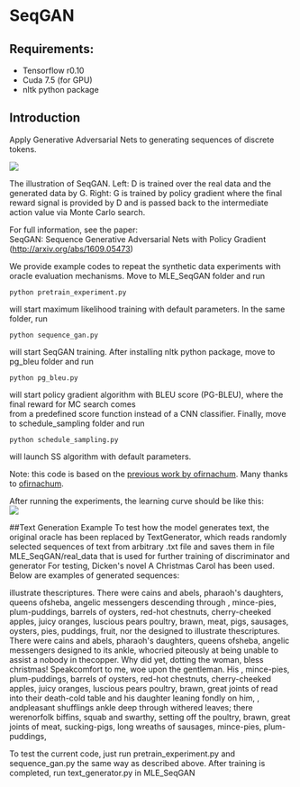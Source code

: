# SeqGAN

## Requirements: 
* Tensorflow r0.10  
* Cuda 7.5 (for GPU)  
* nltk python package

## Introduction
Apply Generative Adversarial Nets to generating sequences of discrete tokens.

![](https://github.com/LantaoYu/SeqGAN/blob/master/figures/seqgan.png)

The illustration of SeqGAN. Left: D is trained over the real data and the generated data by G. Right: G is trained by policy gradient where the final reward signal is provided by D and is passed back to the intermediate action value via Monte Carlo search.  

For full information, see the paper:  
SeqGAN: Sequence Generative Adversarial Nets with Policy Gradient (http://arxiv.org/abs/1609.05473)  

We provide example codes to repeat the synthetic data experiments with oracle evaluation mechanisms.
Move to MLE_SeqGAN folder and run
```
python pretrain_experiment.py
```
will start maximum likelihood training with default parameters.
In the same folder, run
```
python sequence_gan.py
```
will start SeqGAN training.
After installing nltk python package, move to pg_bleu folder and run
```
python pg_bleu.py
```
will start policy gradient algorithm with BLEU score (PG-BLEU), where the final reward for MC search comes  
from a predefined score function instead of a CNN classifier.
Finally, move to schedule_sampling folder and run
```
python schedule_sampling.py
```
will launch SS algorithm with default parameters.

Note: this code is based on the [previous work by ofirnachum](https://github.com/ofirnachum/sequence_gan). Many thanks to [ofirnachum](https://github.com/ofirnachum).

After running the experiments, the learning curve should be like this:  
![](https://github.com/LantaoYu/SeqGAN/blob/master/figures/lc.png)

##Text Generation Example
To test how the model generates text, the original oracle has been replaced by TextGenerator, which reads randomly selected sequences of text from arbitrary .txt file and saves them in file MLE_SeqGAN/real_data that is used for further training of discriminator and generator
For testing, Dicken's novel A Christmas Carol has been used. Below are examples of generated sequences:

illustrate thescriptures. There were cains and abels, pharaoh's daughters, queens ofsheba, angelic messengers descending through
, mince-pies, plum-puddings, barrels of oysters, red-hot chestnuts, cherry-cheeked apples, juicy oranges, luscious pears
poultry, brawn, meat, pigs, sausages, oysters, pies, puddings, fruit, nor the
designed to illustrate thescriptures. There were cains and abels, pharaoh's daughters, queens ofsheba, angelic messengers
designed to its ankle, whocried piteously at being unable to assist a nobody in thecopper. Why did
yet, dotting the woman, bless christmas! Speakcomfort to me, woe upon the gentleman. His
, mince-pies, plum-puddings, barrels of oysters, red-hot chestnuts, cherry-cheeked apples, juicy oranges, luscious pears
poultry, brawn, great joints of read into their death-cold table and his daughter leaning fondly on him,
, andpleasant shufflings ankle deep through withered leaves; there werenorfolk biffins, squab and swarthy, setting off the
poultry, brawn, great joints of meat, sucking-pigs, long wreaths of sausages, mince-pies, plum-puddings,

To test the current code, just run pretrain_experiment.py and sequence_gan.py the same way as described above. After training is completed, run text_generator.py in MLE_SeqGAN
